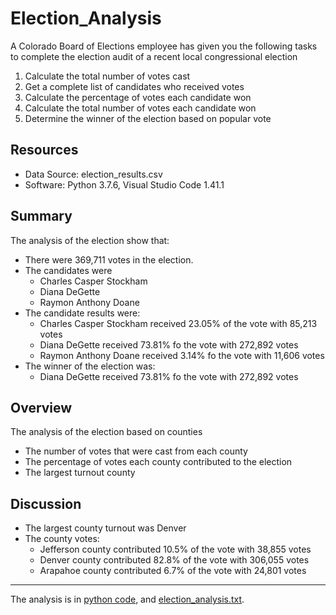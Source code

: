# Election_Analysis

A Colorado Board of Elections employee has given you the following tasks to complete the election audit of a recent local congressional election

1. Calculate the total number of votes cast
2. Get a complete list of candidates who received votes
3. Calculate the percentage of votes each candidate won
4. Calculate the total number of votes each candidate won 
5. Determine the winner of the election based on popular vote

## Resources
- Data Source: election_results.csv
- Software: Python 3.7.6, Visual Studio Code 1.41.1

## Summary
The analysis of the election show that:
- There were 369,711 votes in the election.
- The candidates were
  - Charles Casper Stockham
  - Diana DeGette
  - Raymon Anthony Doane
- The candidate results were:
  - Charles Casper Stockham received 23.05% of the vote with 85,213 votes
  - Diana DeGette received 73.81% fo the vote with 272,892 votes
  - Raymon Anthony Doane received 3.14% fo the vote with 11,606 votes
- The winner of the election was:
  - Diana DeGette received 73.81% fo the vote with 272,892 votes

## Overview
The analysis of the election based on counties
  - The number of votes that were cast from each county 
  - The percentage of votes each county contributed to the election
  - The largest turnout county
  
## Discussion
- The largest county turnout was Denver
- The county votes:
  - Jefferson county contributed 10.5% of the vote with 38,855 votes
  - Denver county contributed 82.8% of the vote with 306,055 votes
  - Arapahoe county contributed 6.7% of the vote with 24,801 votes

---
The analysis is in [python code](https://github.com/plin2204/Election_Analysis/blob/master/PyPoll_Challenge.py), and [election_analysis.txt](https://github.com/plin2204/Election_Analysis/blob/master/election_analysis.txt).
